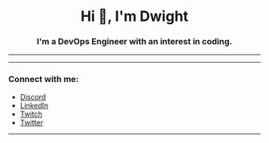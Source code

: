 <h1 align="center">Hi 👋, I'm Dwight</h1>
<h3 align="center">I'm a DevOps Engineer with an interest in coding.</h3>
<hr/>
<hr/>

<h3 align="left">Connect with me:</h3>

- [Discord](https://discord.gg/V45CQvVArR)
- [LinkedIn](https://linkedin.com/in/dwightsdurmon)
- [Twitch](https://www.twitch.tv/gridcastergaming)
- [Twitter](https://twitter.com/dwightdurmon)

<hr>
